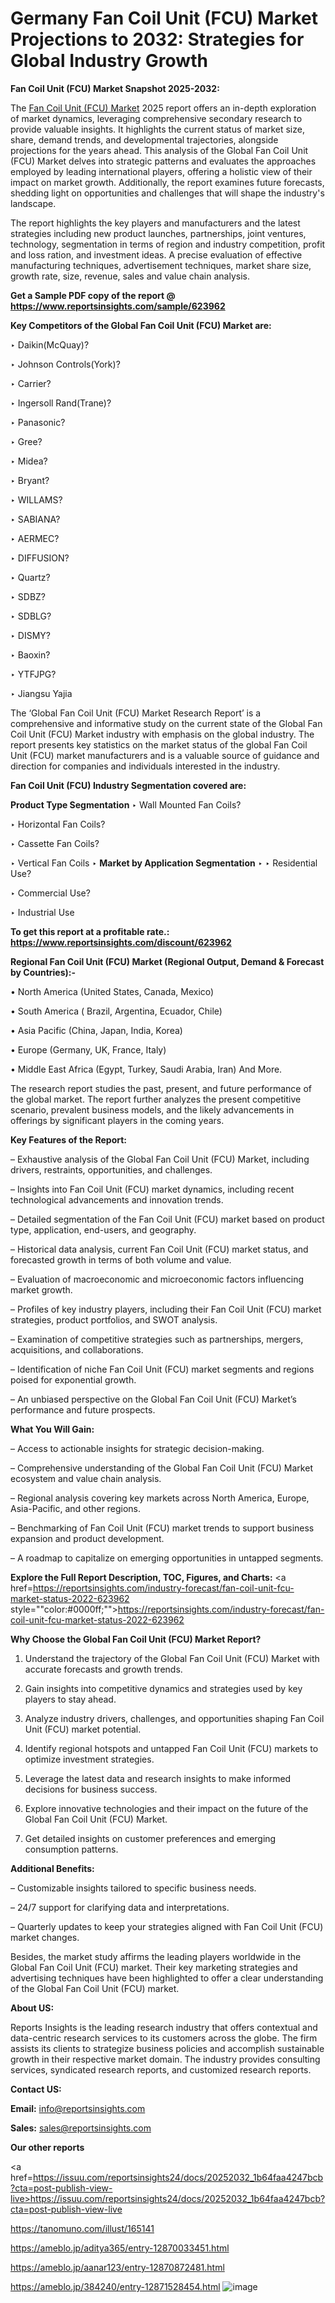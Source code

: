 # Germany Fan Coil Unit (FCU) Market Projections to 2032: Strategies for Global Industry Growth

<strong>Fan Coil Unit (FCU) Market Snapshot 2025-2032:</strong>

The <a href=https://www.reportsinsights.com/sample/623962>Fan Coil Unit (FCU) Market</a> 2025 report offers an in-depth exploration of market dynamics, leveraging comprehensive secondary research to provide valuable insights. It highlights the current status of market size, share, demand trends, and developmental trajectories, alongside projections for the years ahead. This analysis of the Global Fan Coil Unit (FCU) Market delves into strategic patterns and evaluates the approaches employed by leading international players, offering a holistic view of their impact on market growth. Additionally, the report examines future forecasts, shedding light on opportunities and challenges that will shape the industry's landscape.

The report highlights the key players and manufacturers and the latest strategies including new product launches, partnerships, joint ventures, technology, segmentation in terms of region and industry competition, profit and loss ration, and investment ideas. A precise evaluation of effective manufacturing techniques, advertisement techniques, market share size, growth rate, size, revenue, sales and value chain analysis.

<strong>Get a Sample PDF copy of the report @ <a href=https://www.reportsinsights.com/sample/623962 style=color:#0000ff;>https://www.reportsinsights.com/sample/623962</a></strong>

<strong>Key Competitors of the Global Fan Coil Unit (FCU) Market are:</strong>

‣ Daikin(McQuay)?

‣ Johnson Controls(York)?

‣ Carrier?

‣ Ingersoll Rand(Trane)?

‣ Panasonic?

‣ Gree?

‣ Midea?

‣ Bryant?

‣ WILLAMS?

‣ SABIANA?

‣ AERMEC?

‣ DIFFUSION?

‣ Quartz?

‣ SDBZ?

‣ SDBLG?

‣ DISMY?

‣ Baoxin?

‣ YTFJPG?

‣ Jiangsu Yajia

The ‘Global Fan Coil Unit (FCU) Market Research Report’ is a comprehensive and informative study on the current state of the Global Fan Coil Unit (FCU) Market industry with emphasis on the global industry. The report presents key statistics on the market status of the global Fan Coil Unit (FCU) market manufacturers and is a valuable source of guidance and direction for companies and individuals interested in the industry.

<strong>Fan Coil Unit (FCU) Industry Segmentation covered are:</strong>

<strong>Product Type Segmentation</strong>
‣
Wall Mounted Fan Coils?

‣ Horizontal Fan Coils?

‣ Cassette Fan Coils?

‣ Vertical Fan Coils
‣ 
<strong>Market by Application Segmentation</strong>
‣
‣  Residential Use?

‣ Commercial Use?

‣ Industrial Use

<strong>To get this report at a profitable rate.: <a href=https://www.reportsinsights.com/discount/623962 style=color:#0000ff;>https://www.reportsinsights.com/discount/623962</a></strong>

<strong>Regional Fan Coil Unit (FCU) Market (Regional Output, Demand &amp; Forecast by Countries):-</strong>

• North America (United States, Canada, Mexico)

• South America ( Brazil, Argentina, Ecuador, Chile)

• Asia Pacific (China, Japan, India, Korea)

• Europe (Germany, UK, France, Italy)

• Middle East Africa (Egypt, Turkey, Saudi Arabia, Iran) And More.

The research report studies the past, present, and future performance of the global market. The report further analyzes the present competitive scenario, prevalent business models, and the likely advancements in offerings by significant players in the coming years.

<strong>Key Features of the Report:</strong>

– Exhaustive analysis of the Global Fan Coil Unit (FCU) Market, including drivers, restraints, opportunities, and challenges.

– Insights into Fan Coil Unit (FCU) market dynamics, including recent technological advancements and innovation trends.

– Detailed segmentation of the Fan Coil Unit (FCU) market based on product type, application, end-users, and geography.

– Historical data analysis, current Fan Coil Unit (FCU) market status, and forecasted growth in terms of both volume and value.

– Evaluation of macroeconomic and microeconomic factors influencing market growth.

– Profiles of key industry players, including their Fan Coil Unit (FCU) market strategies, product portfolios, and SWOT analysis.

– Examination of competitive strategies such as partnerships, mergers, acquisitions, and collaborations.

– Identification of niche Fan Coil Unit (FCU) market segments and regions poised for exponential growth.

– An unbiased perspective on the Global Fan Coil Unit (FCU) Market’s performance and future prospects.

<strong>What You Will Gain:</strong>

– Access to actionable insights for strategic decision-making.

– Comprehensive understanding of the Global Fan Coil Unit (FCU) Market ecosystem and value chain analysis.

– Regional analysis covering key markets across North America, Europe, Asia-Pacific, and other regions.

– Benchmarking of Fan Coil Unit (FCU) market trends to support business expansion and product development.

– A roadmap to capitalize on emerging opportunities in untapped segments.

<strong>Explore the Full Report Description, TOC, Figures, and Charts:</strong>
<a href=https://reportsinsights.com/industry-forecast/fan-coil-unit-fcu-market-status-2022-623962 style=""color:#0000ff;"">https://reportsinsights.com/industry-forecast/fan-coil-unit-fcu-market-status-2022-623962</a>

<strong>Why Choose the Global Fan Coil Unit (FCU) Market Report?</strong>

1. Understand the trajectory of the Global Fan Coil Unit (FCU) Market with accurate forecasts and growth trends.

2. Gain insights into competitive dynamics and strategies used by key players to stay ahead.

3. Analyze industry drivers, challenges, and opportunities shaping Fan Coil Unit (FCU) market potential.

4. Identify regional hotspots and untapped Fan Coil Unit (FCU) markets to optimize investment strategies.

5. Leverage the latest data and research insights to make informed decisions for business success.

6. Explore innovative technologies and their impact on the future of the Global Fan Coil Unit (FCU) Market.

7. Get detailed insights on customer preferences and emerging consumption patterns.

<strong>Additional Benefits:</strong>

– Customizable insights tailored to specific business needs.

– 24/7 support for clarifying data and interpretations.

– Quarterly updates to keep your strategies aligned with Fan Coil Unit (FCU) market changes.

Besides, the market study affirms the leading players worldwide in the Global Fan Coil Unit (FCU) market. Their key marketing strategies and advertising techniques have been highlighted to offer a clear understanding of the Global Fan Coil Unit (FCU) market.

<strong><strong>About US</strong>:</strong>

Reports Insights is the leading research industry that offers contextual and data-centric research services to its customers across the globe. The firm assists its clients to strategize business policies and accomplish sustainable growth in their respective market domain. The industry provides consulting services, syndicated research reports, and customized research reports.

<strong>Contact US:</strong>

<p class=><b>Email:</b> <a href=mailto:info@reportsinsights.com>info@reportsinsights.com</a></p>
<p class=><b>Sales:</b> <a href=mailto:sales@reportsinsights.com>sales@reportsinsights.com</a></p>

<strong>Our other reports</strong>

<a href=https://issuu.com/reportsinsights24/docs/20252032_1b64faa4247bcb?cta=post-publish-view-live>https://issuu.com/reportsinsights24/docs/20252032_1b64faa4247bcb?cta=post-publish-view-live</a>

<a href=https://tanomuno.com/illust/165141>https://tanomuno.com/illust/165141</a>

<a href=https://ameblo.jp/aditya365/entry-12870033451.html>https://ameblo.jp/aditya365/entry-12870033451.html</a>

<a href=https://ameblo.jp/aanar123/entry-12870872481.html>https://ameblo.jp/aanar123/entry-12870872481.html</a>

<a href=https://ameblo.jp/384240/entry-12871528454.html>https://ameblo.jp/384240/entry-12871528454.html</a>
![image](https://github.com/user-attachments/assets/73f185f8-9033-45e7-88c0-fa7874700e9b)
